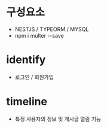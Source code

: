# 구성요소
- NESTJS / TYPEORM / MYSQL
- npm i multer --save

# identify
- 로그인 / 회원가입

# timeline
- 특정 사용자의 정보 및 게시글 열람 기능
